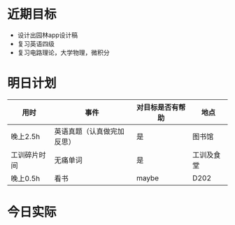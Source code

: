 # 近期目标

- 设计出园林app设计稿
- 复习英语四级
- 复习电路理论，大学物理，微积分

# 明日计划

| 用时     | 事件            | 对目标是否有帮助 | 地点    |
| ------ | ------------- | -------- | ----- |
| 晚上2.5h | 英语真题（认真做完加反思） | 是        | 图书馆   |
| 工训碎片时间 | 无痛单词          | 是        | 工训及食堂 |
| 晚上0.5h | 看书            | maybe    | D202  |



# 今日实际







